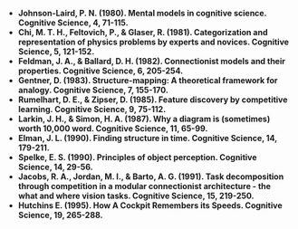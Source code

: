 <ul>
  
 <li><b><a target="_blank" href="https://github.com/manjunath5496/Classic-Readings-In-Cognitive-Science/blob/master/kcl(1).pdf" style="text-decoration:none;">Johnson-Laird, P. N. (1980). Mental models in cognitive science. Cognitive Science, 4, 71-115.</a></b></li>
  
<li><b><a target="_blank" href="https://github.com/manjunath5496/Classic-Readings-In-Cognitive-Science/blob/master/kcl(2).pdf" style="text-decoration:none;">Chi, M. T. H., Feltovich, P., & Glaser, R. (1981). Categorization and representation of physics problems by experts and novices. Cognitive Science, 5, 121-152.</a></b></li>

<li><b><a target="_blank" href="https://github.com/manjunath5496/Classic-Readings-In-Cognitive-Science/blob/master/kcl(3).pdf" style="text-decoration:none;"> Feldman, J. A., & Ballard, D. H. (1982). Connectionist models and their properties. Cognitive Science, 6, 205-254. </a></b></li>                         
  <li><b><a target="_blank" href="https://github.com/manjunath5496/Classic-Readings-In-Cognitive-Science/blob/master/kcl(4).pdf" style="text-decoration:none;"> Gentner, D. (1983). Structure-mapping: A theoretical framework for analogy. Cognitive Science, 7, 155-170.</a></b></li>  
     <li><b><a target="_blank" href="https://github.com/manjunath5496/Classic-Readings-In-Cognitive-Science/blob/master/kcl(5).pdf" style="text-decoration:none;">Rumelhart, D. E., & Zipser, D. (1985). Feature discovery by competitive learning. Cognitive Science, 9, 75-112.</a></b></li>  
   <li><b><a target="_blank" href="https://github.com/manjunath5496/Classic-Readings-In-Cognitive-Science/blob/master/kcl(6).pdf" style="text-decoration:none;"> Larkin, J. H., & Simon, H. A. (1987). Why a diagram is (sometimes) worth 10,000 word. Cognitive Science, 11, 65-99.</a></b></li>  
                                             

 <li><b><a target="_blank" href="https://github.com/manjunath5496/Classic-Readings-In-Cognitive-Science/blob/master/kcl(7).pdf" style="text-decoration:none;">Elman, J. L. (1990). Finding structure in time. Cognitive Science, 14, 179-211.</a></b></li>
 
 
<li><b><a target="_blank" href="https://github.com/manjunath5496/Classic-Readings-In-Cognitive-Science/blob/master/kcl(8).pdf" style="text-decoration:none;"> Spelke, E. S. (1990). Principles of object perception. Cognitive Science, 14, 29-56.</a></b></li>
  
<li><b><a target="_blank" href="https://github.com/manjunath5496/Classic-Readings-In-Cognitive-Science/blob/master/kcl(9).pdf" style="text-decoration:none;"> Jacobs, R. A., Jordan, M. I., & Barto, A. G. (1991). Task decomposition through competition in a modular connectionist architecture - the what and where vision tasks. Cognitive Science, 15, 219-250.</a></b></li>

<li><b><a target="_blank" href="https://github.com/manjunath5496/Classic-Readings-In-Cognitive-Science/blob/master/kcl(10).pdf" style="text-decoration:none;"> Hutchins E. (1995). How A Cockpit Remembers its Speeds. Cognitive Science, 19, 265-288.</a></b></li>  

</ul>

